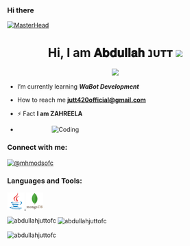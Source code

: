 ### Hi there 
[![MasterHead](https://telegra.ph/file/850a1e78d860fd569c800.jpg)](https://github.com/abdullahjuttofc)

<h1 align="center"><b> Hi, I am 𝐀𝐛𝐝𝐮𝐥𝐥𝐚𝐡 נυтт </b><img src="https://media.giphy.com/media/hvRJCLFzcasrR4ia7z/giphy.gif" width="35"></h1>


<p align="center">
  <a href="https://github.com/DenverCoder1/readme-typing-svg"><img src="https://readme-typing-svg.herokuapp.com?font=Time+New+Roman&color=cyan&size=25&center=true&vCenter=true&width=600&height=100&lines=Assalamu+O+Alaikum.&hearts;++;A+Passionate+Front-End+Developer,;Engineering+Student,;My+Hobby+Is+Coding,;Active+Learner/Researcher..<3"></a>
</p>

- I’m currently learning ***WaBot Development***

- How to reach me **jutt420official@gmail.com**

- ⚡ Fact **I am ZAHREELA**

- <img align="right" alt="Coding" width="400" src="https://cdn.dribbble.com/users/1162077/screenshots/3848914/programmer.gif">


<h3 align="left">Connect with me:</h3>
<p align="left">
<a href="https://www.youtube.com/c/@mhmodsofc" target="blank"><img align="center" src="https://raw.githubusercontent.com/rahuldkjain/github-profile-readme-generator/master/src/images/icons/Social/youtube.svg" alt="@mhmodsofc" height="30" width="40" /></a>
</p>

<h3 align="left">Languages and Tools:</h3>
<p align="left"> <a href="https://www.java.com" target="_blank" rel="noreferrer"> <img src="https://raw.githubusercontent.com/devicons/devicon/master/icons/java/java-original.svg" alt="java" width="40" height="40"/> </a> <a href="https://www.mongodb.com/" target="_blank" rel="noreferrer"> <img src="https://raw.githubusercontent.com/devicons/devicon/master/icons/mongodb/mongodb-original-wordmark.svg" alt="mongodb" width="40" height="40"/> </a> </p>

<p><img align="left" src="https://github-readme-stats.vercel.app/api/top-langs?username=abdullahjuttofc&show_icons=true&locale=en&layout=compact" alt="abdullahjuttofc" /></p>

<p>&nbsp;<img align="center" src="https://github-readme-stats.vercel.app/api?username=abdullahjuttofc&show_icons=true&locale=en" alt="abdullahjuttofc" /></p>

<p><img align="center" src="https://github-readme-streak-stats.herokuapp.com/?user=abdullahjuttofc&" alt="abdullahjuttofc" /></p>
